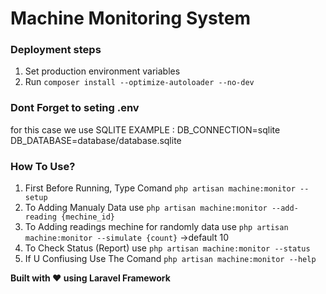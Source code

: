 # Machine Monitoring System

### Deployment steps
1. Set production environment variables
2. Run `composer install --optimize-autoloader --no-dev`

### Dont Forget to seting .env
for this case we use SQLITE
EXAMPLE :
DB_CONNECTION=sqlite
DB_DATABASE=database/database.sqlite

### How To Use?
1. First Before Running, Type Comand `php artisan machine:monitor --setup`
2. To Adding Manualy Data use `php artisan machine:monitor --add-reading {mechine_id}`
3. To Adding readings mechine for randomly data use `php artisan machine:monitor --simulate {count}` ->default 10
4. To Check Status (Report) use `php artisan machine:monitor --status`
5. If U Confiusing Use The Comand `php artisan machine:monitor --help`

**Built with ❤️ using Laravel Framework**
